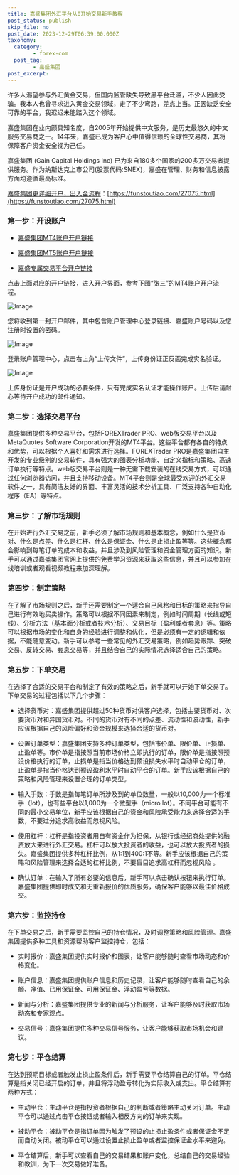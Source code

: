 ```yaml
---
title: 嘉盛集团外汇平台从0开始交易新手教程
post_status: publish
skip_file: no
post_date: 2023-12-29T06:39:00.000Z
taxonomy:
  category:
        - forex-com
  post_tag:
        - 嘉盛集团
post_excerpt: 
---
```

许多人渴望参与外汇黄金交易，但国内监管缺失导致黑平台泛滥，不少人因此受骗。我本人也曾寻求进入黄金交易领域，走了不少弯路，差点上当。正因缺乏安全可靠的平台，我迟迟未能踏入这个领域。

嘉盛集团在业内颇具知名度，自2005年开始提供中文服务，是历史最悠久的中文服务交易商之一。14年来，嘉盛已成为客户心中值得信赖的全球性交易商，其将保障客户资金安全视为己任。

嘉盛集团 (Gain Capital Holdings Inc) 已为来自180多个国家的200多万交易者提供服务。作为纳斯达克上市公司(股票代码:SNEX)，嘉盛在管理、财务和信息披露方面均遵循最高标准。

[嘉盛集团更详细开户，出入金流程](https://funstoutiao.com/27075.html)：[https://funstoutiao.com/27075.html](https://funstoutiao.com/27075.html)

### 第一步：开设账户

* [嘉盛集团MT4账户开户链接](https://s.ssgg.net/jsmt4)

* [嘉盛集团MT5账户开户链接](https://s.ssgg.net/jsmt5)

* [嘉盛专属交易平台开户链接](https://s.ssgg.net/js)

点击上面对应的开户链接，进入开户界面，参考下图“张三”的MT4账户开户流程。

![Image](https://prod-files-secure.s3.us-west-2.amazonaws.com/39ed1227-6d7d-4570-be36-9ccd4a2c4241/7a167aea-686b-400d-af59-4e18eb607a40/640.png?X-Amz-Algorithm=AWS4-HMAC-SHA256&X-Amz-Content-Sha256=UNSIGNED-PAYLOAD&X-Amz-Credential=ASIAZI2LB466R3ID36BT%2F20250918%2Fus-west-2%2Fs3%2Faws4_request&X-Amz-Date=20250918T101308Z&X-Amz-Expires=3600&X-Amz-Security-Token=IQoJb3JpZ2luX2VjED4aCXVzLXdlc3QtMiJHMEUCIQDt7yEJcGmMf0lIeUheMsBzWa1jOn2Lk1ahmM6PCGQecwIgXd4RUgYB1RYKjH5ZPAxSyBAnXarBtIFQ36ux19kcdSsqiAQIt%2F%2F%2F%2F%2F%2F%2F%2F%2F%2F%2FARAAGgw2Mzc0MjMxODM4MDUiDFeFCpQs0A%2By4YG4dSrcA8lXsT7H5lBjZhLqMANMOpLwVCcWOFPyY6Aea4uZQ5%2BLvTN%2BwewXDfYbr1FOppOA32V8dV1U20kd0ZFqrIBp4IdXuXyebGzs%2F%2F57BoH1HbhOsfIl28Tfe5dQzeVwNDE40ZBCsLIvOjefPpS9crnEw0gsZI%2BSY0gqJSsnThsZkJhgaLWH4%2B4%2FrUSenEIr4ToE2Po2nVXnCQ4wlnE9Z09Oi7EPyx9ketd1ILLWrTsBpgyoM2LhcJh7WbHimGi5Hw2wryS0MWvCcM28%2B4GJDRFk8KggVN7qb%2BXpintvcv7NaN2n051XNKRNd4dePHav8gCW2i2XhOv%2FTmFnXXmBp9Chs5ow09RAoD%2BZxkKrbOmTmyyvoOtY4PfryebT3A2ap22pB7Dwi2w%2F0bD7U9gskxW6o6rQEsr7cHwgEUBK5ByvMDTkJ521y22V%2FjTgVIFvUgpCqaEBRfc8p0BS7dmyGXjPzQzzKYN1qH5q1JAgG06KJPdzn19vpy0dymnTy8lUMW5sIyJheayGvlVlel%2FGrgSOtcO3xINnXdb5J9le%2Ba12LW8vdo183WGb%2BRl%2FGemPpu%2FuTTbFW1rFX0lwLaRN6zk%2FQFtcQsWyjNWyOo9zRr0k0VGd7VMTnodKqmoOYi8gMKm6rsYGOqUBa61BuMs71ZEjhDjijOam1Ey9L6FBEa0RTDh4RkWO0Mxn2JOxsdqP%2F8KJ8Lhuz5kBCPgOE0Y3E0oe1LuVXcNSchoWSSE4bxG7fNNGeVq%2FYECIS2YzSmJj3Of3fMNfyjnNyZzSL4O8cQayIU383dCyLo5isgMwivISXKfz4Tbi0F3pzyU2zDZFiFydvJ9ZvkM7g4uxSah%2FvCtFaoxMfKPl8VgMFT0P&X-Amz-Signature=c234895d93eb112dbd722be240a16c5174fce7feae61f54b7b1f4fd36ede8b24&X-Amz-SignedHeaders=host&x-amz-checksum-mode=ENABLED&x-id=GetObject)

您将收到第一封开户邮件，其中包含账户管理中心登录链接、嘉盛账户号码以及您注册时设置的密码。

![Image](https://prod-files-secure.s3.us-west-2.amazonaws.com/39ed1227-6d7d-4570-be36-9ccd4a2c4241/eaa1c6b3-2877-4284-a0e1-530e222c27fb/image.png?X-Amz-Algorithm=AWS4-HMAC-SHA256&X-Amz-Content-Sha256=UNSIGNED-PAYLOAD&X-Amz-Credential=ASIAZI2LB466R3ID36BT%2F20250918%2Fus-west-2%2Fs3%2Faws4_request&X-Amz-Date=20250918T101308Z&X-Amz-Expires=3600&X-Amz-Security-Token=IQoJb3JpZ2luX2VjED4aCXVzLXdlc3QtMiJHMEUCIQDt7yEJcGmMf0lIeUheMsBzWa1jOn2Lk1ahmM6PCGQecwIgXd4RUgYB1RYKjH5ZPAxSyBAnXarBtIFQ36ux19kcdSsqiAQIt%2F%2F%2F%2F%2F%2F%2F%2F%2F%2F%2FARAAGgw2Mzc0MjMxODM4MDUiDFeFCpQs0A%2By4YG4dSrcA8lXsT7H5lBjZhLqMANMOpLwVCcWOFPyY6Aea4uZQ5%2BLvTN%2BwewXDfYbr1FOppOA32V8dV1U20kd0ZFqrIBp4IdXuXyebGzs%2F%2F57BoH1HbhOsfIl28Tfe5dQzeVwNDE40ZBCsLIvOjefPpS9crnEw0gsZI%2BSY0gqJSsnThsZkJhgaLWH4%2B4%2FrUSenEIr4ToE2Po2nVXnCQ4wlnE9Z09Oi7EPyx9ketd1ILLWrTsBpgyoM2LhcJh7WbHimGi5Hw2wryS0MWvCcM28%2B4GJDRFk8KggVN7qb%2BXpintvcv7NaN2n051XNKRNd4dePHav8gCW2i2XhOv%2FTmFnXXmBp9Chs5ow09RAoD%2BZxkKrbOmTmyyvoOtY4PfryebT3A2ap22pB7Dwi2w%2F0bD7U9gskxW6o6rQEsr7cHwgEUBK5ByvMDTkJ521y22V%2FjTgVIFvUgpCqaEBRfc8p0BS7dmyGXjPzQzzKYN1qH5q1JAgG06KJPdzn19vpy0dymnTy8lUMW5sIyJheayGvlVlel%2FGrgSOtcO3xINnXdb5J9le%2Ba12LW8vdo183WGb%2BRl%2FGemPpu%2FuTTbFW1rFX0lwLaRN6zk%2FQFtcQsWyjNWyOo9zRr0k0VGd7VMTnodKqmoOYi8gMKm6rsYGOqUBa61BuMs71ZEjhDjijOam1Ey9L6FBEa0RTDh4RkWO0Mxn2JOxsdqP%2F8KJ8Lhuz5kBCPgOE0Y3E0oe1LuVXcNSchoWSSE4bxG7fNNGeVq%2FYECIS2YzSmJj3Of3fMNfyjnNyZzSL4O8cQayIU383dCyLo5isgMwivISXKfz4Tbi0F3pzyU2zDZFiFydvJ9ZvkM7g4uxSah%2FvCtFaoxMfKPl8VgMFT0P&X-Amz-Signature=fcd6c95ab3765f6e601bd529df41bf90a35623d32b13d706c14f0dedb7cd8abb&X-Amz-SignedHeaders=host&x-amz-checksum-mode=ENABLED&x-id=GetObject)

登录账户管理中心，点击右上角“上传文件”，上传身份证正反面完成实名验证。

![Image](https://prod-files-secure.s3.us-west-2.amazonaws.com/39ed1227-6d7d-4570-be36-9ccd4a2c4241/54090639-09fc-46b4-a135-e0289f707147/image.png?X-Amz-Algorithm=AWS4-HMAC-SHA256&X-Amz-Content-Sha256=UNSIGNED-PAYLOAD&X-Amz-Credential=ASIAZI2LB466R3ID36BT%2F20250918%2Fus-west-2%2Fs3%2Faws4_request&X-Amz-Date=20250918T101308Z&X-Amz-Expires=3600&X-Amz-Security-Token=IQoJb3JpZ2luX2VjED4aCXVzLXdlc3QtMiJHMEUCIQDt7yEJcGmMf0lIeUheMsBzWa1jOn2Lk1ahmM6PCGQecwIgXd4RUgYB1RYKjH5ZPAxSyBAnXarBtIFQ36ux19kcdSsqiAQIt%2F%2F%2F%2F%2F%2F%2F%2F%2F%2F%2FARAAGgw2Mzc0MjMxODM4MDUiDFeFCpQs0A%2By4YG4dSrcA8lXsT7H5lBjZhLqMANMOpLwVCcWOFPyY6Aea4uZQ5%2BLvTN%2BwewXDfYbr1FOppOA32V8dV1U20kd0ZFqrIBp4IdXuXyebGzs%2F%2F57BoH1HbhOsfIl28Tfe5dQzeVwNDE40ZBCsLIvOjefPpS9crnEw0gsZI%2BSY0gqJSsnThsZkJhgaLWH4%2B4%2FrUSenEIr4ToE2Po2nVXnCQ4wlnE9Z09Oi7EPyx9ketd1ILLWrTsBpgyoM2LhcJh7WbHimGi5Hw2wryS0MWvCcM28%2B4GJDRFk8KggVN7qb%2BXpintvcv7NaN2n051XNKRNd4dePHav8gCW2i2XhOv%2FTmFnXXmBp9Chs5ow09RAoD%2BZxkKrbOmTmyyvoOtY4PfryebT3A2ap22pB7Dwi2w%2F0bD7U9gskxW6o6rQEsr7cHwgEUBK5ByvMDTkJ521y22V%2FjTgVIFvUgpCqaEBRfc8p0BS7dmyGXjPzQzzKYN1qH5q1JAgG06KJPdzn19vpy0dymnTy8lUMW5sIyJheayGvlVlel%2FGrgSOtcO3xINnXdb5J9le%2Ba12LW8vdo183WGb%2BRl%2FGemPpu%2FuTTbFW1rFX0lwLaRN6zk%2FQFtcQsWyjNWyOo9zRr0k0VGd7VMTnodKqmoOYi8gMKm6rsYGOqUBa61BuMs71ZEjhDjijOam1Ey9L6FBEa0RTDh4RkWO0Mxn2JOxsdqP%2F8KJ8Lhuz5kBCPgOE0Y3E0oe1LuVXcNSchoWSSE4bxG7fNNGeVq%2FYECIS2YzSmJj3Of3fMNfyjnNyZzSL4O8cQayIU383dCyLo5isgMwivISXKfz4Tbi0F3pzyU2zDZFiFydvJ9ZvkM7g4uxSah%2FvCtFaoxMfKPl8VgMFT0P&X-Amz-Signature=987429184276800f85197483d0c51c012b005eeb4e00ad8c2c0ab0afbb9763a2&X-Amz-SignedHeaders=host&x-amz-checksum-mode=ENABLED&x-id=GetObject)

上传身份证是开户成功的必要条件，只有完成实名认证才能操作账户。上传后请耐心等待开户成功的邮件通知。

### 第二步：选择交易平台

嘉盛集团提供多种交易平台，包括FOREXTrader PRO、web版交易平台以及MetaQuotes Software Corporation开发的MT4平台。这些平台都有各自的特点和优势，可以根据个人喜好和需求进行选择。FOREXTrader PRO是嘉盛集团自主开发的专业级别的交易软件，具有强大的图表分析功能、自定义指标和策略、高速订单执行等特点。web版交易平台则是一种无需下载安装的在线交易方式，可以通过任何浏览器访问，并且支持移动设备。MT4平台则是全球最受欢迎的外汇交易软件之一，具有简洁友好的界面、丰富灵活的技术分析工具、广泛支持各种自动化程序（EA）等特点。

### 第三步：了解市场规则

在开始进行外汇交易之前，新手必须了解市场规则和基本概念，例如什么是货币对、什么是点差、什么是杠杆、什么是保证金、什么是止损止盈等等。这些概念都会影响到每笔订单的成本和收益，并且涉及到风险管理和资金管理方面的知识。新手可以通过嘉盛集团官网上提供的免费学习资源来获取这些信息，并且可以参加在线培训或者观看视频教程来加深理解。

### 第四步：制定策略

在了解了市场规则之后，新手还需要制定一个适合自己风格和目标的策略来指导自己进行有效地买卖操作。策略可以根据不同因素来制定，例如时间周期（长线或短线）、分析方法（基本面分析或者技术分析）、交易目标（盈利或者套息）等。策略可以根据市场的变化和自身的经验进行调整和优化，但是必须有一定的逻辑和依据，不能随意变动。新手可以参考一些常见的外汇交易策略，例如趋势跟踪、突破交易、反转交易、套息交易等，并且结合自己的实际情况选择适合自己的策略。

### 第五步：下单交易

在选择了合适的交易平台和制定了有效的策略之后，新手就可以开始下单交易了。下单交易的过程包括以下几个步骤：

* 选择货币对：嘉盛集团提供超过50种货币对供客户选择，包括主要货币对、次要货币对和异国货币对。不同的货币对有不同的点差、流动性和波动性，新手应该根据自己的风险偏好和资金规模来选择合适的货币对。

* 设置订单类型：嘉盛集团支持多种订单类型，包括市价单、限价单、止损单、止盈单等。市价单是指按照当前市场价格立即执行的订单，限价单是指按照预设价格执行的订单，止损单是指当价格达到预设损失水平时自动平仓的订单，止盈单是指当价格达到预设盈利水平时自动平仓的订单。新手应该根据自己的策略和风险管理来设置合理的订单类型。

* 输入手数：手数是指每笔订单所涉及到的单位数量，一般以10,000为一个标准手（lot），也有些平台以1,000为一个微型手（micro lot）。不同平台可能有不同的最小交易单位，新手应该根据自己的资金和风险承受能力来选择合适的手数，不要过分追求高收益而忽视风险。

* 使用杠杆：杠杆是指投资者用自有资金作为担保，从银行或经纪商处提供的融资放大来进行外汇交易。杠杆可以放大投资者的收益，也可以放大投资者的损失。嘉盛集团提供多种杠杆比例，从1:1到400:1不等。新手应该根据自己的策略和风险管理来选择合适的杠杆比例，不要盲目追求高杠杆而忽视风险 。

* 确认订单：在输入了所有必要的信息后，新手可以点击确认按钮来执行订单。嘉盛集团提供即时成交和无重新报价的优质服务，确保客户能够以最佳价格成交。

### 第六步：监控持仓

在下单交易之后，新手需要监控自己的持仓情况，及时调整策略和风险管理。嘉盛集团提供多种工具和资源帮助客户监控持仓，包括：

* 实时报价：嘉盛集团提供实时报价和图表，让客户能够随时查看市场动态和价格变化。

* 账户信息：嘉盛集团提供账户信息和历史记录，让客户能够随时查看自己的余额、净值、已用保证金、可用保证金、浮动盈亏等数据。

* 新闻与分析：嘉盛集团提供专业的新闻与分析服务，让客户能够及时获取市场动态和专家观点。

* 交易信号：嘉盛集团提供多种交易信号服务，让客户能够获取市场机会和建议。

### 第七步：平仓结算

在达到预期目标或者触发止损止盈条件后，新手需要平仓结算自己的订单。平仓结算是指关闭已经开启的订单，并且将浮动盈亏转化为实际收入或支出。平仓结算有两种方式：

* 主动平仓：主动平仓是指投资者根据自己的判断或者策略主动关闭订单。主动平仓可以通过点击平仓按钮或者输入相反方向的订单来实现。

* 被动平仓：被动平仓是指订单因为触发了预设的止损止盈条件或者保证金不足而自动关闭。被动平仓可以通过设置止损止盈单或者监控保证金水平来避免。

* 平仓结算后，新手可以查看自己的交易结果和账户变化，总结自己的交易经验和教训，为下一次交易做好准备。
